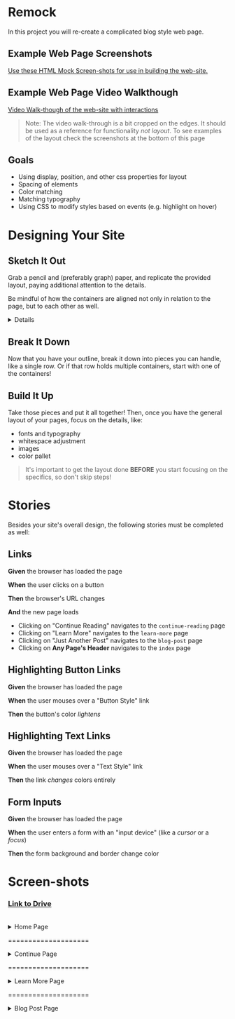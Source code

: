 # Remock

In this project you will re-create a complicated blog style web page.

## Example Web Page Screenshots

[Use these HTML Mock Screen-shots for use in building the web-site.](https://drive.google.com/drive/folders/1Y5G571wVANV62R0D_6vPe8YFQe9gAD6O?usp=sharing)

## Example Web Page Video Walkthough

[Video Walk-though of the web-site with interactions](https://drive.google.com/open?id=1XIVPNTcvcjIio1SaC2npyetsqlCvANN9)

> Note: The video walk-through is a bit cropped on the edges. It should be used as a reference for functionality *not layout*. To see examples of the layout check the screenshots at the bottom of this page

## Goals

  * Using display, position, and other css properties for layout
  * Spacing of elements
  * Color matching
  * Matching typography
  * Using CSS to modify styles based on events (e.g. highlight on hover)

# Designing Your Site

<!--BOX-->

## Sketch It Out

Grab a pencil and (preferably graph) paper, and replicate the provided layout, paying additional attention to the details.

Be mindful of how the containers are aligned not only in relation to the page, but to each other as well.

<details>
<summary>Details</summary>
<div>
Ask yourself the following:

* What elements line up where?  
* Do they fit the full width of the page? 
* Are they centered? If so, what are they centered in relation to? 
* What is the **smallest** thing I can work on? 
* What stylings/elements can I reuse?
</div>
</details>

<!--/BOX-->

<!--BOX-->

## Break It Down

Now that you have your outline, break it down into pieces you can handle, like a single row. Or if that row holds multiple containers, start with one of the containers!

<!--/BOX-->

<!--BOX-->

## Build It Up

Take those pieces and put it all together! Then, once you have the general layout of your pages, focus on the details, like:
* fonts and typography
* whitespace adjustment
* images
* color pallet

> It's important to get the layout done **BEFORE** you start focusing on the specifics, so don't skip steps!

<!--/BOX-->

# Stories
Besides your site's overall design, the following stories must be completed as well:

<!--BOX-->

## Links

**Given** the browser has loaded the page

**When** the user clicks on a button

**Then** the browser's URL changes 

**And** the new page loads

- Clicking on "Continue Reading" navigates to the `continue-reading` page
- Clicking on "Learn More" navigates to the `learn-more` page
- Clicking on "Just Another Post" navigates to the `blog-post` page
- Clicking on **Any Page's Header** navigates to the `index` page

<!--/BOX-->

<!--BOX-->

## Highlighting Button Links

**Given** the browser has loaded the page

**When** the user mouses over a "Button Style" link

**Then** the button's color *lightens*

<!--/BOX-->

<!--BOX-->

## Highlighting Text Links

**Given** the browser has loaded the page

**When** the user mouses over a "Text Style" link

**Then** the link *changes* colors entirely

<!--/BOX-->

<!--BOX-->

## Form Inputs

**Given** the browser has loaded the page

**When** the user enters a form with an "input device" (like a *cursor* or a *focus*) 

**Then** the form background and border change color
<!--/BOX-->

# Screen-shots 
### [Link to Drive](https://drive.google.com/drive/folders/1Y5G571wVANV62R0D_6vPe8YFQe9gAD6O?usp=sharing)
<br>

<details>
<summary>Home Page</summary>
<div>

![](/images/home-1.png)
![](/images/home-2.png)
![](/images/home-3.png)
![](/images/home-4.png)

</div>
</details>

====================

<details>
<summary>Continue Page</summary>
<div>
![](/images/right-1.png)
![](/images/right-2.png)
![](/images/right-3.png)
</div>
</details>

====================


<details>
<summary>Learn More Page</summary>
<div>

![](/images/left-1.png)
![](/images/left-2.png)
![](/images/left-3.png)

</div>
</details>

====================

<details>
<summary>Blog Post Page</summary>
<div>

![](/images/none-1.png)
![](/images/none-2.png)
</div>
</details>



